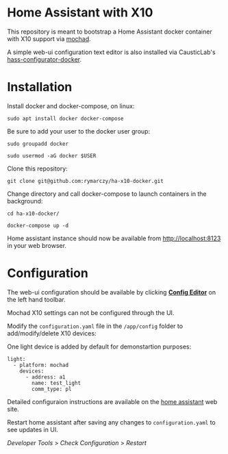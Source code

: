 # Home Assistant with X10

This repository is meant to bootstrap a Home Assistant docker container with X10 support via [mochad](https://github.com/bjonica/mochad). 

A simple web-ui configuration text editor is also installed via CausticLab's [hass-configurator-docker](https://github.com/CausticLab/hass-configurator-docker). 

# Installation

Install docker and docker-compose, on linux:
```
sudo apt install docker docker-compose
```
Be sure to add your user to the docker user group:
```
sudo groupadd docker

sudo usermod -aG docker $USER
```
Clone this repository:
```
git clone git@github.com:rymarczy/ha-x10-docker.git
```
Change directory and call docker-compose to launch containers in the background:
```
cd ha-x10-docker/

docker-compose up -d
```

Home assistant instance should now be available from [http://localhost:8123](http://localhost:8123) in your web browser.

# Configuration

The web-ui configuration should be available by clicking [**Config Editor**](http://localhost:8123/configurator) on the left hand toolbar. 

Mochad X10 settings can not be configured through the UI.

Modify the `configuration.yaml` file in the `/app/config` folder to add/modify/delete X10 devices:

One light device is added by default for demonstartion purposes:
```
light:
  - platform: mochad
    devices:
      - address: a1
        name: test_light
        comm_type: pl

```
Detailed configuraion instructions are available on the [home assistant](https://www.home-assistant.io/integrations/mochad/) web site. 

Restart home assistant after saving any changes to `configuration.yaml` to see updates in UI.  

*Developer Tools* > *Check Configuration* > *Restart*